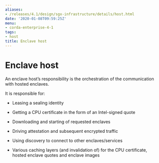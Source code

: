 ```yaml
---
aliases:
- /releases/4.1/design/sgx-infrastructure/details/host.html
date: '2020-01-08T09:59:25Z'
menu:
- corda-enterprise-4-1
tags:
- host
title: Enclave host
---
```



# Enclave host

An enclave host’s responsibility is the orchestration of the communication with hosted enclaves.

It is responsible for:


* Leasing a sealing identity


* Getting a CPU certificate in the form of an Intel-signed quote


* Downloading and starting of requested enclaves


* Driving attestation and subsequent encrypted traffic


* Using discovery to connect to other enclaves/services


* Various caching layers (and invalidation of) for the CPU certificate, hosted enclave quotes and enclave images



